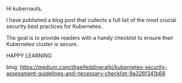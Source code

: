 Hi kubernauts,

I have published a blog post that collects a full list of the most crucial security best practices for Kubernetes. 

The goal is to provide readers with a handy checklist to ensure their Kubernetes cluster is secure. 

HAPPY LEARNING 

blog: https://medium.com/@seifeddinerajhi/kubernetes-security-assessment-guidelines-and-necessary-checklist-9a326f341b68 
